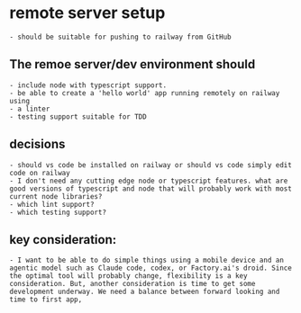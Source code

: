 # remote server setup
    - should be suitable for pushing to railway from GitHub

## The remoe server/dev environment should 
    - include node with typescript support.
    - be able to create a 'hello world' app running remotely on railway using 
    - a linter
    - testing support suitable for TDD

## decisions
    - should vs code be installed on railway or should vs code simply edit code on railway
    - I don't need any cutting edge node or typescript features. what are good versions of typescript and node that will probably work with most current node libraries? 
    - which lint support?
    - which testing support?

## key consideration:
    - I want to be able to do simple things using a mobile device and an agentic model such as Claude code, codex, or Factory.ai's droid. Since the optimal tool will probably change, flexibility is a key consideration. But, another consideration is time to get some development underway. We need a balance between forward looking and time to first app,
